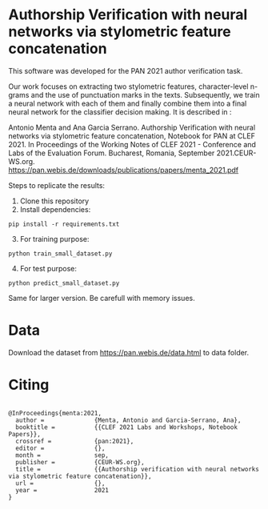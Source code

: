 # Authorship Verification with neural networks via stylometric feature concatenation

This software was developed for the PAN 2021 author verification task. 

Our work focuses on extracting two stylometric features, character-level n-grams and the use of punctuation marks in the texts. Subsequently, we train a neural network with each of them and finally combine them into a final neural network for the classifier decision making. It is described in :

Antonio Menta and Ana Garcia Serrano.  Authorship Verification with neural networks via stylometric feature concatenation, Notebook for PAN at CLEF 2021. In Proceedings of the Working Notes of CLEF 2021 - Conference and Labs of the Evaluation Forum. Bucharest, Romania, September 2021.CEUR-WS.org.
 https://pan.webis.de/downloads/publications/papers/menta_2021.pdf

 

Steps to replicate the results: 

1. Clone this repository
2. Install dependencies:
<pre><code>pip install -r requirements.txt</code></pre>
3. For training purpose:
<pre><code>python train_small_dataset.py</code></pre>
4. For test purpose:
<pre><code>python predict_small_dataset.py</code></pre>

Same for larger version. Be carefull with memory issues. 



# Data

Download the dataset from https://pan.webis.de/data.html to data folder.

# Citing
<pre><code>
@InProceedings{menta:2021,
  author =              {Menta, Antonio and Garcia-Serrano, Ana},
  booktitle =           {{CLEF 2021 Labs and Workshops, Notebook Papers}},
  crossref =            {pan:2021},
  editor =              {},
  month =               sep,
  publisher =           {CEUR-WS.org},
  title =               {{Authorship verification with neural networks via stylometric feature concatenation}},
  url =                 {},
  year =                2021
}
</code></pre>
